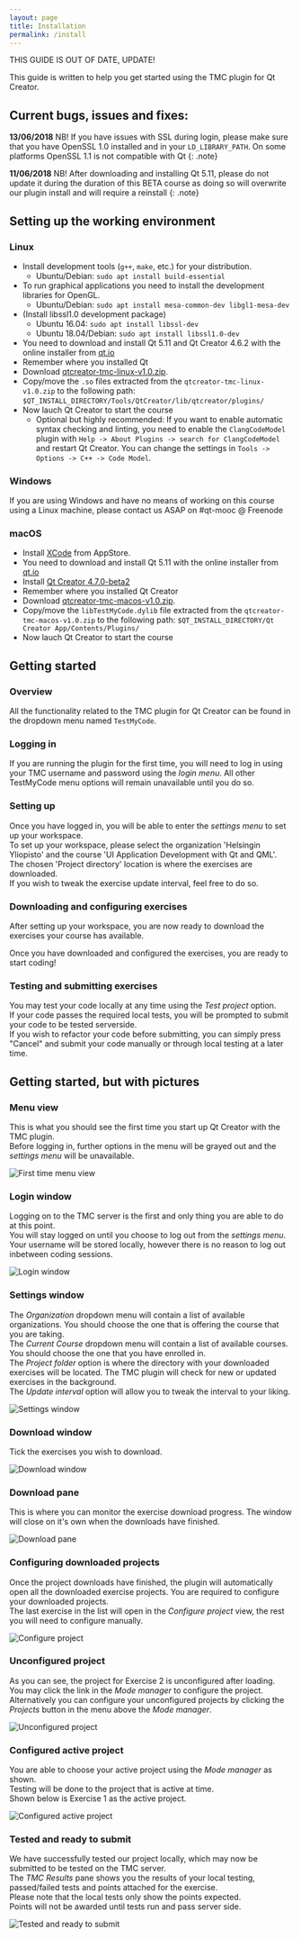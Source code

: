 ```yaml
---
layout: page
title: Installation
permalink: /install
---
```


THIS GUIDE IS OUT OF DATE, UPDATE!

This guide is written to help you get started using the TMC plugin for Qt Creator.

## Current bugs, issues and fixes: 

**13/06/2018** NB! If you have issues with SSL during login, please make sure that you have OpenSSL 1.0 installed and in your `LD_LIBRARY_PATH`. On some platforms OpenSSL 1.1 is not compatible with Qt
{: .note}

**11/06/2018** NB! After downloading and installing Qt 5.11, please do not update it during the duration of this BETA course as doing so will overwrite our plugin install and will require a reinstall
{: .note}

## Setting up the working environment

### Linux 

- Install development tools (`g++`, `make`, etc.) for your distribution.
  - Ubuntu/Debian: `sudo apt install build-essential`
- To run graphical applications you need to install the development libraries for OpenGL.
  - Ubuntu/Debian: `sudo apt install mesa-common-dev libgl1-mesa-dev`
- (Install libssl1.0 development package)
  - Ubuntu 16.04: `sudo apt install libssl-dev`
  - Ubuntu 18.04/Debian: `sudo apt install libssl1.0-dev`
- You need to download and install Qt 5.11 and Qt Creator 4.6.2 with the online installer from [qt.io](https://www.qt.io/download-qt-installer)
- Remember where you installed Qt
- Download [qtcreator-tmc-linux-v1.0.zip](https://github.com/TestMyQt/Qt-CreatorTMC/releases/download/v1.0/qtcreator-tmc-linux-v1.0.zip).
- Copy/move the `.so` files extracted from the `qtcreator-tmc-linux-v1.0.zip` to the following path: `$QT_INSTALL_DIRECTORY/Tools/QtCreator/lib/qtcreator/plugins/`
- Now lauch Qt Creator to start the course
  - Optional but highly recommended: If you want to enable automatic syntax checking and linting, you need to enable the `ClangCodeModel` plugin with `Help -> About Plugins -> search for ClangCodeModel` and restart Qt Creator. You can change the settings in `Tools -> Options -> C++ -> Code Model`.

### Windows

If you are using Windows and have no means of working on this course using a Linux machine, please contact us ASAP on #qt-mooc @ Freenode

### macOS

- Install [XCode](http://developer.apple.com/xcode/) from AppStore.
- You need to download and install Qt 5.11 with the online installer from [qt.io](https://www.qt.io/download-qt-installer)
- Install [Qt Creator 4.7.0-beta2](http://download.qt.io/snapshots/qtcreator/4.7/4.7.0-beta2/2224/qt-creator-opensource-mac-x86_64-4.7.0-beta2_2224.dmg)
- Remember where you installed Qt Creator
- Download [qtcreator-tmc-macos-v1.0.zip](https://github.com/TestMyQt/Qt-CreatorTMC/releases/download/v1.0/qtcreator-tmc-macos-v1.0.zip).
- Copy/move the `libTestMyCode.dylib` file extracted from the `qtcreator-tmc-macos-v1.0.zip` to the following path: `$QT_INSTALL_DIRECTORY/Qt Creator App/Contents/Plugins/`
- Now lauch Qt Creator to start the course

## Getting started

### Overview

All the functionality related to the TMC plugin for Qt Creator can be found in the dropdown menu named `TestMyCode`.

### Logging in

If you are running the plugin for the first time, you will need to log in using your TMC username and password using the _login menu_.
All other TestMyCode menu options will remain unavailable until you do so.

### Setting up

Once you have logged in, you will be able to enter the _settings menu_ to set up your workspace.   
To set up your workspace, please select the organization 'Helsingin Yliopisto' and the course 'UI Application Development with Qt and QML'.  
The chosen 'Project directory' location is where the exercises are downloaded.   
If you wish to tweak the exercise update interval, feel free to do so.

### Downloading and configuring exercises

After setting up your workspace, you are now ready to download the exercises your course has available.

Once you have downloaded and configured the exercises, you are ready to start coding!

### Testing and submitting exercises

You may test your code locally at any time using the _Test project_ option.  
If your code passes the required local tests, you will be prompted to submit your code to be tested serverside.  
If you wish to refactor your code before submitting, you can simply press "Cancel" and submit your code manually or through local testing at a later time.  

## Getting started, but with pictures

### Menu view

This is what you should see the first time you start up Qt Creator with the TMC plugin.  
Before logging in, further options in the menu will be grayed out and the _settings menu_ will be unavailable.

![First time menu view](https://raw.githubusercontent.com/TestMyQt/Qt-CreatorTMC/master/documentation/images/starting_out.jpg)

### Login window

Logging on to the TMC server is the first and only thing you are able to do at this point.  
You will stay logged on until you choose to log out from the _settings menu_.  
Your username will be stored locally, however there is no reason to log out inbetween coding sessions.

![Login window](https://raw.githubusercontent.com/TestMyQt/Qt-CreatorTMC/master/documentation/images/starting_out_logging_in.jpg)

### Settings window

The _Organization_ dropdown menu will contain a list of available organizations. You should choose the one that is offering the course that you are taking.  
The _Current Course_ dropdown menu will contain a list of available courses. You should choose the one that you have enrolled in.  
The _Project folder_ option is where the directory with your downloaded exercises will be located.
The TMC plugin will check for new or updated exercises in the background.  
The _Update interval_ option will allow you to tweak the interval to your liking.

![Settings window](https://raw.githubusercontent.com/TestMyQt/Qt-CreatorTMC/master/documentation/images/starting_out_settings_window.jpg)

### Download window

Tick the exercises you wish to download.

![Download window](https://raw.githubusercontent.com/TestMyQt/Qt-CreatorTMC/master/documentation/images/starting_out_download_window.jpg)

### Download pane

This is where you can monitor the exercise download progress. The window will close on it's own when the downloads have finished.

![Download pane](https://raw.githubusercontent.com/TestMyQt/Qt-CreatorTMC/master/documentation/images/starting_out_download_pane.jpg)

### Configuring downloaded projects

Once the project downloads have finished, the plugin will automatically open all the downloaded exercise projects. You are required to configure your downloaded projects.  
The last exercise in the list will open in the _Configure project_ view, the rest you will need to configure manually.

![Configure project](https://raw.githubusercontent.com/TestMyQt/Qt-CreatorTMC/master/documentation/images/starting_out_configure_project.jpg)

### Unconfigured project

As you can see, the project for Exercise 2 is unconfigured after loading.  
You may click the link in the _Mode manager_ to configure the project.  
Alternatively you can configure your unconfigured projects by clicking the _Projects_ button in the menu above the _Mode manager_.

![Unconfigured project](https://raw.githubusercontent.com/TestMyQt/Qt-CreatorTMC/master/documentation/images/starting_out_exercise_2_unconfigured.jpg)

### Configured active project

You are able to choose your active project using the _Mode manager_ as shown.  
Testing will be done to the project that is active at time.  
Shown below is Exercise 1 as the active project.

![Configured active project](https://raw.githubusercontent.com/TestMyQt/Qt-CreatorTMC/master/documentation/images/starting_out_exercise_1_configured_and_active.jpg)

### Tested and ready to submit

We have successfully tested our project locally, which may now be submitted to be tested on the TMC server.  
The _TMC Results_ pane shows you the results of your local testing, passed/failed tests and points attached for the exercise.  
Please note that the local tests only show the points expected.  
Points will not be awarded until tests run and pass server side.

![Tested and ready to submit](https://raw.githubusercontent.com/TestMyQt/Qt-CreatorTMC/master/documentation/images/starting_out_exercise_1_tested_ready_to_submit.jpg)












